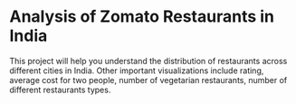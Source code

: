 # Analysis of Zomato Restaurants in India

This project will help you understand the distribution of restaurants across different cities in India. 
Other important visualizations include rating, average cost for two people, number of vegetarian restaurants, number of different restaurants types. 
